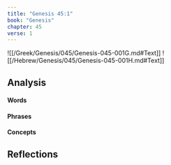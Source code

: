 ```yaml
---
title: "Genesis 45:1"
book: "Genesis"
chapter: 45
verse: 1
---
```

![[/Greek/Genesis/045/Genesis-045-001G.md#Text]]
![[/Hebrew/Genesis/045/Genesis-045-001H.md#Text]]

## Analysis

#### Words

#### Phrases

#### Concepts

## Reflections
